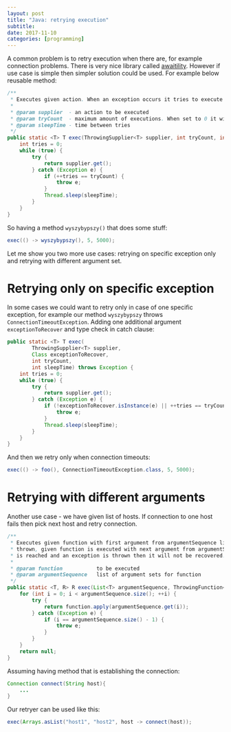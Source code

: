 ```yaml
---
layout: post
title: "Java: retrying execution"
subtitle:
date: 2017-11-10
categories: [programming]
---
```


A common problem is to retry execution when there are, for example connection problems. There is very nice library called [awaitility](https://github.com/awaitility/awaitility). However if use case is simple then simpler solution could be used. For example below reusable method:

```java
/**
 * Executes given action. When an exception occurs it tries to execute it again defined amount of times.
 *
 * @param supplier  - an action to be executed
 * @param tryCount  - maximum amount of executions. When set to 0 it will be repeated infinitely.
 * @param sleepTime - time between tries
 */
public static <T> T exec(ThrowingSupplier<T> supplier, int tryCount, int sleepTime) throws Exception {
    int tries = 0;
    while (true) {
        try {
            return supplier.get();
        } catch (Exception e) {
            if (++tries == tryCount) {
                throw e;
            }
            Thread.sleep(sleepTime);
        }
    }
}
```

So having a method `wyszybypszy()` that does some stuff:

```java
exec(() -> wyszybypszy(), 5, 5000);
```

Let me show you two more use cases: retrying on specific exception only and retrying with different argument set.

# Retrying only on specific exception

In some cases we could want to retry only in case of one specific exception, for example our method `wyszybypszy` throws `ConnectionTimeoutException`. Adding one additional argument `exceptionToRecover` and type check in catch clause:

```java
public static <T> T exec(
        ThrowingSupplier<T> supplier,
        Class exceptionToRecover,
        int tryCount,
        int sleepTime) throws Exception {
    int tries = 0;
    while (true) {
        try {
            return supplier.get();
        } catch (Exception e) {
            if (!exceptionToRecover.isInstance(e) || ++tries == tryCount) {
                throw e;
            }
            Thread.sleep(sleepTime);
        }
    }
}
```

And then we retry only when connection timeouts:

```java
exec(() -> foo(), ConnectionTimeoutException.class, 5, 5000);
```

# Retrying with different arguments

Another use case - we have given list of hosts. If connection to one host fails then pick next host and retry connection. 

```java
/**
 * Executes given function with first argument from argumentSequence list. When an exception is
 * thrown, given function is executed with next argument from argumentSequence list. If end of argumentSequence list
 * is reached and an exception is thrown then it will not be recovered.
 *
 * @param function           to be executed
 * @param argumentSequence   list of argument sets for function
 */
public static <T, R> R exec(List<T> argumentSequence, ThrowingFunction<T, R> function) throws Exception {
    for (int i = 0; i < argumentSequence.size(); ++i) {
        try {
            return function.apply(argumentSequence.get(i));
        } catch (Exception e) {
            if (i == argumentSequence.size() - 1) {
                throw e;
            }
        }
    }
    return null;
}
```

Assuming having method that is establishing the connection:

```java
Connection connect(String host){
    ...
}
```

Our retryer can be used like this:

```java
exec(Arrays.asList("host1", "host2", host -> connect(host));
```
